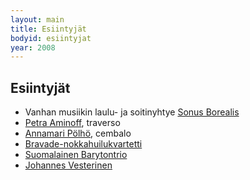 ```yaml
---
layout: main
title: Esiintyjät
bodyid: esiintyjat
year: 2008
---
```


## Esiintyjät

- Vanhan musiikin laulu- ja soitinyhtye [Sonus Borealis](sonus-borealis/)
- [Petra Aminoff](petra-aminoff/), traverso
- [Annamari Pölhö](annamari-polho/), cembalo
- [Bravade-nokkahuilukvartetti](bravade/)
- [Suomalainen Barytontrio](suomalainen-barytontrio/)
- [Johannes Vesterinen](vesteriset/)
